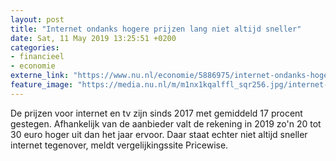 ```yaml
---
layout: post
title: "Internet ondanks hogere prijzen lang niet altijd sneller"
date: Sat, 11 May 2019 13:25:51 +0200
categories: 
- financieel 
- economie 
externe_link: "https://www.nu.nl/economie/5886975/internet-ondanks-hogere-prijzen-lang-niet-altijd-sneller.html"
feature_image: "https://media.nu.nl/m/m1nx1kqalffl_sqr256.jpg/internet-ondanks-hogere-prijzen-lang-niet-altijd-sneller.jpg"
---
```


De prijzen voor internet en tv zijn sinds 2017 met gemiddeld 17 procent gestegen. Afhankelijk van de aanbieder valt de rekening in 2019 zo'n 20 tot 30 euro hoger uit dan het jaar ervoor. Daar staat echter niet altijd sneller internet tegenover, meldt vergelijkingssite Pricewise.
